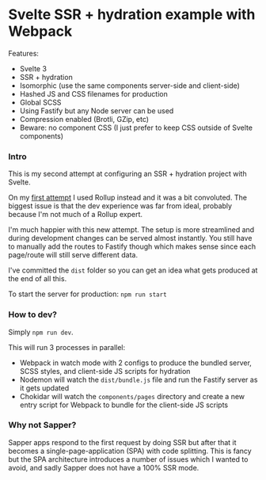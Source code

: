 # Svelte SSR + hydration example with Webpack

Features:
* Svelte 3
* SSR + hydration
* Isomorphic (use the same components server-side and client-side)
* Hashed JS and CSS filenames for production
* Global SCSS
* Using Fastify but any Node server can be used
* Compression enabled (Brotli, GZip, etc)
* Beware: no component CSS (I just prefer to keep CSS outside of Svelte components)

### Intro

This is my second attempt at configuring an SSR + hydration project with Svelte.

On my [first attempt](https://github.com/PierBover/svelte-ssr-example) I used Rollup instead and it was a bit convoluted. The biggest issue is that the dev experience was far from ideal, probably because I'm not much of a Rollup expert.

I'm much happier with this new attempt. The setup is more streamlined and during development changes can be served almost instantly. You still have to manually add the routes to Fastify though which makes sense since each page/route will still serve different data.

I've committed the `dist` folder so you can get an idea what gets produced at the end of all this.

To start the server for production: `npm run start`

### How to dev?

Simply `npm run dev`.

This will run 3 processes in parallel:

* Webpack in watch mode with 2 configs to produce the bundled server, SCSS styles, and client-side JS scripts for hydration
* Nodemon will watch the `dist/bundle.js` file and run the Fastify server as it gets updated
* Chokidar will watch the `components/pages` directory and create a new entry script for Webpack to bundle for the client-side JS scripts

### Why not Sapper?

Sapper apps respond to the first request by doing SSR but after that it becomes a single-page-application (SPA) with code splitting. This is fancy but the SPA architecture introduces a number of issues which I wanted to avoid, and sadly Sapper does not have a 100% SSR mode.